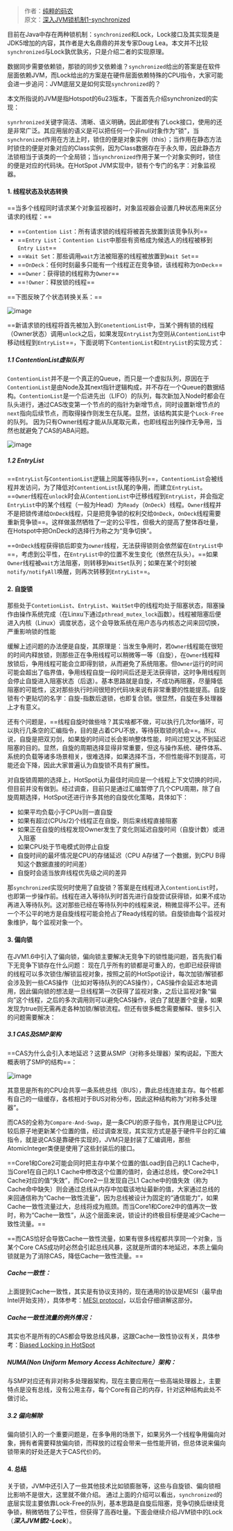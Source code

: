 > 作者：[纯粹的码农](https://blog.csdn.net/chen77716) <br />
> 原文：[深入JVM锁机制1-synchronized](https://blog.csdn.net/chen77716/article/details/6618779/) 

目前在Java中存在两种锁机制：`synchronized`和Lock，Lock接口及其实现类是JDK5增加的内容，其作者是大名鼎鼎的并发专家Doug Lea。本文并不比较`synchronized`与Lock孰优孰劣，只是介绍二者的实现原理。

数据同步需要依赖锁，那锁的同步又依赖谁？`synchronized`给出的答案是在软件层面依赖JVM，而Lock给出的方案是在硬件层面依赖特殊的CPU指令，大家可能会进一步追问：JVM底层又是如何实现`synchronized`的？

本文所指说的JVM是指Hotspot的6u23版本，下面首先介绍synchronized的实现：

`synrhronized`关键字简洁、清晰、语义明确，因此即使有了Lock接口，使用的还是非常广泛。其应用层的语义是可以把任何一个非null对象作为"锁"，当`synchronized`作用在方法上时，锁住的便是对象实例（this）；当作用在静态方法时锁住的便是对象对应的Class实例，因为Class数据存在于永久带，因此静态方法锁相当于该类的一个全局锁；当`synchronized`作用于某一个对象实例时，锁住的便是对应的代码块。在HotSpot JVM实现中，锁有个专门的名字：对象监视器。

#### 1. 线程状态及状态转换

==当多个线程同时请求某个对象监视器时，对象监视器会设置几种状态用来区分请求的线程：==
- ==`Contention List`：所有请求锁的线程将被首先放置到该竞争队列==
- ==`Entry List`：`Contention List`中那些有资格成为候选人的线程被移到`Entry List`==
- ==`Wait Set`：那些调用`wait`方法被阻塞的线程被放置到`Wait Set`==
- ==`OnDeck`：任何时刻最多只能有一个线程正在竞争锁，该线程称为`OnDeck`==
- ==`Owner`：获得锁的线程称为`Owner`==
- ==`!Owner`：释放锁的线程==

==下图反映了个状态转换关系：==

![image](https://github.com/Richie-Leo/ydres/blob/master/img/10/100/concurrency/10-100-1002-01.gif?raw=true)

==新请求锁的线程将首先被加入到`ConetentionList`中，当某个拥有锁的线程（Owner状态）调用`unlock`之后，如果发现`EntryList`为空则从`ContentionList`中移动线程到`EntryList`==，下面说明下`ContentionList`和`EntryList`的实现方式：

##### 1.1 ContentionList虚拟队列

`ContentionList`并不是一个真正的Queue，而只是一个虚拟队列，原因在于`ContentionList`是由Node及其next指针逻辑构成，并不存在一个Queue的数据结构。`ContentionList`是一个后进先出（LIFO）的队列，每次新加入Node时都会在队头进行，通过CAS改变第一个节点的的指针为新增节点，同时设置新增节点的`next`指向后续节点，而取得操作则发生在队尾。显然，该结构其实是个`Lock-Free`的队列。
因为只有Owner线程才能从队尾取元素，也即线程出列操作无争用，当然也就避免了CAS的ABA问题。

![image](https://github.com/Richie-Leo/ydres/blob/master/img/10/100/concurrency/10-100-1002-02.gif?raw=true)

##### 1.2 EntryList

==`EntryList`与`ContentionList`逻辑上同属等待队列==，`ContentionList`会被线程并发访问，为了降低对`ContentionList`队尾的争用，而建立`EntryList`。==`Owner`线程在`unlock`时会从`ContentionList`中迁移线程到`EntryList`，并会指定`EntryList`中的某个线程（一般为Head）为`Ready`（`OnDeck`）线程。`Owner`线程并不是把锁传递给`OnDeck`线程，只是把竞争锁的权利交给`OnDeck`，`OnDeck`线程需要重新竞争锁==。这样做虽然牺牲了一定的公平性，但极大的提高了整体吞吐量，在Hotspot中把OnDeck的选择行为称之为“竞争切换”。
 
==`OnDeck`线程获得锁后即变为`owner`线程，无法获得锁则会依然留在`EntryList`中==，考虑到公平性，在`EntryList`中的位置不发生变化（依然在队头）。==如果`Owner`线程被`wait`方法阻塞，则转移到`WaitSet`队列；如果在某个时刻被`notify/notifyAll`唤醒，则再次转移到`EntryList`==。

#### 2. 自旋锁

那些处于`ContetionList`、`EntryList`、`WaitSet`中的线程均处于阻塞状态，阻塞操作由操作系统完成（在Linxu下通过`pthread_mutex_lock`函数）。线程被阻塞后便进入内核（Linux）调度状态，这个会导致系统在用户态与内核态之间来回切换，严重影响锁的性能

缓解上述问题的办法便是自旋，其原理是：当发生争用时，若`Owner`线程能在很短的时间内释放锁，则那些正在争用线程可以稍微等一等（自旋），在`Owner`线程释放锁后，争用线程可能会立即得到锁，从而避免了系统阻塞。但`Owner`运行的时间可能会超出了临界值，争用线程自旋一段时间后还是无法获得锁，这时争用线程则会停止自旋进入阻塞状态（后退）。基本思路就是自旋，不成功再阻塞，尽量降低阻塞的可能性，这对那些执行时间很短的代码块来说有非常重要的性能提高。自旋锁有个更贴切的名字：自旋-指数后退锁，也即复合锁。很显然，自旋在多处理器上才有意义。

还有个问题是，==线程自旋时做些啥？其实啥都不做，可以执行几次for循环，可以执行几条空的汇编指令，目的是占着CPU不放，等待获取锁的机会==。所以说，自旋是把双刃剑，如果旋的时间过长会影响整体性能，时间过短又达不到延迟阻塞的目的。显然，自旋的周期选择显得非常重要，但这与操作系统、硬件体系、系统的负载等诸多场景相关，很难选择，如果选择不当，不但性能得不到提高，可能还会下降，因此大家普遍认为自旋锁不具有扩展性。
 
对自旋锁周期的选择上，HotSpot认为最佳时间应是一个线程上下文切换的时间，但目前并没有做到。经过调查，目前只是通过汇编暂停了几个CPU周期，除了自旋周期选择，HotSpot还进行许多其他的自旋优化策略，具体如下：
- 如果平均负载小于CPUs则一直自旋
- 如果有超过(CPUs/2)个线程正在自旋，则后来线程直接阻塞
- 如果正在自旋的线程发现Owner发生了变化则延迟自旋时间（自旋计数）或进入阻塞
- 如果CPU处于节电模式则停止自旋
- 自旋时间的最坏情况是CPU的存储延迟（CPU A存储了一个数据，到CPU B得知这个数据直接的时间差）
- 自旋时会适当放弃线程优先级之间的差异

那`synchronized`实现何时使用了自旋锁？答案是在线程进入`ContentionList`时，也即第一步操作前。线程在进入等待队列时首先进行自旋尝试获得锁，如果不成功再进入等待队列。这对那些已经在等待队列中的线程来说，稍微显得不公平。还有一个不公平的地方是自旋线程可能会抢占了Ready线程的锁。自旋锁由每个监视对象维护，每个监视对象一个。

#### 3. 偏向锁

在JVM1.6中引入了偏向锁，偏向锁主要解决无竞争下的锁性能问题，首先我们看下无竞争下锁存在什么问题：
现在几乎所有的锁都是可重入的，也即已经获得锁的线程可以多次锁住/解锁监视对象，按照之前的HotSpot设计，每次加锁/解锁都会涉及到一些CAS操作（比如对等待队列的CAS操作），CAS操作会延迟本地调用，因此偏向锁的想法是一旦线程第一次获得了监视对象，之后让监视对象“偏向”这个线程，之后的多次调用则可以避免CAS操作，说白了就是置个变量，如果发现为true则无需再走各种加锁/解锁流程。但还有很多概念需要解释、很多引入的问题需要解决：

##### 3.1 CAS及SMP架构
==CAS为什么会引入本地延迟？这要从SMP（对称多处理器）架构说起，下图大概表明了SMP的结构==：

![image](https://github.com/Richie-Leo/ydres/blob/master/img/10/100/concurrency/10-100-1002-03.jpg?raw=true)

其意思是所有的CPU会共享一条系统总线（BUS），靠此总线连接主存。每个核都有自己的一级缓存，各核相对于BUS对称分布，因此这种结构称为“对称多处理器”。
 
而CAS的全称为`Compare-And-Swap`，是一条CPU的原子指令，其作用是让CPU比较后原子地更新某个位置的值，经过调查发现，其实现方式是基于硬件平台的汇编指令，就是说CAS是靠硬件实现的，JVM只是封装了汇编调用，那些AtomicInteger类便是使用了这些封装后的接口。
 
==Core1和Core2可能会同时把主存中某个位置的值Load到自己的L1 Cache中，当Core1在自己的L1 Cache中修改这个位置的值时，会通过总线，使Core2中L1 Cache对应的值“失效”，而Core2一旦发现自己L1 Cache中的值失效（称为Cache命中缺失）则会通过总线从内存中加载该地址最新的值，大家通过总线的来回通信称为“Cache一致性流量”，因为总线被设计为固定的“通信能力”，如果Cache一致性流量过大，总线将成为瓶颈。而当Core1和Core2中的值再次一致时，称为“Cache一致性”，从这个层面来说，锁设计的终极目标便是减少Cache一致性流量。==
 
==而CAS恰好会导致Cache一致性流量，如果有很多线程都共享同一个对象，当某个Core CAS成功时必然会引起总线风暴，这就是所谓的本地延迟，本质上偏向锁就是为了消除CAS，降低Cache一致性流量。==
 
##### Cache一致性：
上面提到Cache一致性，其实是有协议支持的，现在通用的协议是MESI（最早由Intel开始支持），具体参考：[MESI protocol](http://en.wikipedia.org/wiki/MESI_protocol)，以后会仔细讲解这部分。

##### Cache一致性流量的例外情况：
其实也不是所有的CAS都会导致总线风暴，这跟Cache一致性协议有关，具体参考：[Biased Locking in HotSpot](http://blogs.oracle.com/dave/entry/biased_locking_in_hotspot)

##### NUMA(Non Uniform Memory Access Achitecture）架构：
与SMP对应还有非对称多处理器架构，现在主要应用在一些高端处理器上，主要特点是没有总线，没有公用主存，每个Core有自己的内存，针对这种结构此处不做讨论。

##### 3.2 偏向解除
偏向锁引入的一个重要问题是，在多争用的场景下，如果另外一个线程争用偏向对象，拥有者需要释放偏向锁，而释放的过程会带来一些性能开销，但总体说来偏向锁带来的好处还是大于CAS代价的。

#### 4. 总结

关于锁，JVM中还引入了一些其他技术比如锁膨胀等，这些与自旋锁、偏向锁相比影响不是很大，这里就不做介绍。
通过上面的介绍可以看出，`synchronized`的底层实现主要依靠Lock-Free的队列，基本思路是自旋后阻塞，竞争切换后继续竞争锁，稍微牺牲了公平性，但获得了高吞吐量。下面会继续介绍JVM锁中的Lock（***深入JVM锁2-Lock***）。